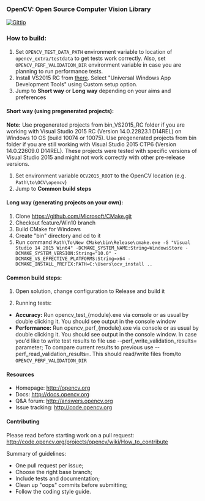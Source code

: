 ### OpenCV: Open Source Computer Vision Library

[![Gittip](http://img.shields.io/gittip/OpenCV.png)](https://www.gittip.com/OpenCV/)

### How to build:

1. Set ```OPENCV_TEST_DATA_PATH``` environment variable to location of ```opencv_extra/testdata``` to get tests work correctly. Also, set ```OPENCV_PERF_VALIDATION_DIR``` environment variable in case you are planning to run performance tests.
2. Install VS2015 RC from [there](https://www.visualstudio.com/).  Select "Universal Windows App Development Tools" using Custom setup option.
3. Jump to **Short way** or **Long way** depending on your aims and preferences

#### Short way (using pregenerated projects):
**Note:** 
Use pregenerated projects from bin_VS2015_RC folder if you are working with Visual Studio 2015 RC (Version 14.0.22823.1 D14REL) on Windows 10 OS (build 10074 or 10075).
Use pregenerated projects from bin folder if you are still working with Visual Studio 2015 CTP6 (Version 14.0.22609.0 D14REL).
These projects were tested with specific versions of Visual Studio 2015 and might not work correctly with other pre-release versions.

1. Set environment variable ```OCV2015_ROOT``` to the OpenCV location (e.g. ```Path\to\OCV\opencv```)
2. Jump to **Common build steps**

#### Long way (generating projects on your own):

1. Clone https://github.com/Microsoft/CMake.git
2. Checkout feature/Win10 branch
3. Build CMake for Windows
4. Create "bin" directory and cd to it
5. Run command ```Path\To\New CMake\bin\Release\cmake.exe -G "Visual Studio 14 2015 Win64" -DCMAKE_SYSTEM_NAME:String=WindowsStore -DCMAKE_SYSTEM_VERSION:String="10.0" -DCMAKE_VS_EFFECTIVE_PLATFORMS:String=x64 -DCMAKE_INSTALL_PREFIX:PATH=C:\Users\ocv_install ..```

#### Common build steps:

1. Open solution, change configuration to Release and build it

2. Running tests:
 
 - **Accuracy:** Run opencv_test_{module}.exe via console or as usual by double clicking it. You should see output in the console window
 - **Performance:** Run opencv_perf_{module}.exe via console or as usual by double clicking it. You should see output in the console window. In case you'd like to write test results to file use --perf_write_validation_results=<filename> parameter; To compare current results to previous use --perf_read_validation_results=<filename>. This should read/write files from/to ```OPENCV_PERF_VALIDATION_DIR```

#### Resources

* Homepage: <http://opencv.org>
* Docs: <http://docs.opencv.org>
* Q&A forum: <http://answers.opencv.org>
* Issue tracking: <http://code.opencv.org>

#### Contributing

Please read before starting work on a pull request: <http://code.opencv.org/projects/opencv/wiki/How_to_contribute>

Summary of guidelines:

* One pull request per issue;
* Choose the right base branch;
* Include tests and documentation;
* Clean up "oops" commits before submitting;
* Follow the coding style guide.
